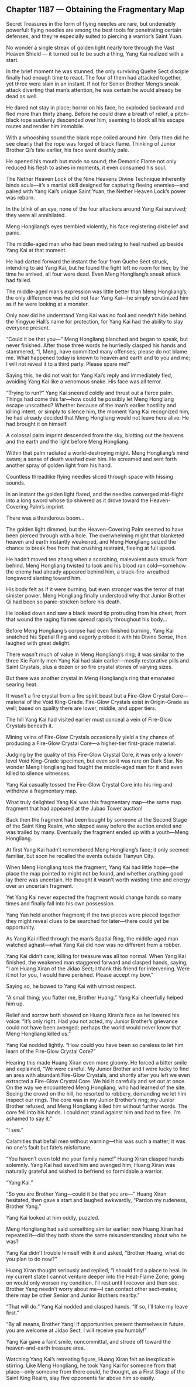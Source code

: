 ## Chapter 1187 — Obtaining the Fragmentary Map

Secret Treasures in the form of flying needles are rare, but undeniably powerful: flying needles are among the best tools for penetrating certain defenses, and they’re especially suited to piercing a warrior’s Saint Yuan.

No wonder a single streak of golden light nearly tore through the Vast Heaven Shield — it turned out to be such a thing, Yang Kai realized with a start.

In the brief moment he was stunned, the only surviving Quehe Sect disciple finally had enough time to react. The four of them had attacked together, yet three were slain in an instant. If not for Senior Brother Meng’s sneak attack diverting that man’s attention, he was certain he would already be dead as well.

He dared not stay in place; horror on his face, he exploded backward and fled more than thirty zhang. Before he could draw a breath of relief, a pitch-black rope suddenly descended over him, seeming to block all his escape routes and render him immobile.

With a whooshing sound the black rope coiled around him. Only then did he see clearly that the rope was forged of black flame. Thinking of Junior Brother Qi’s fate earlier, his face went deathly pale.

He opened his mouth but made no sound; the Demonic Flame not only reduced his flesh to ashes in moments, it even consumed his soul.

The Nether Heaven Lock of the Nine Heavens Divine Technique inherently binds souls—it’s a martial skill designed for capturing fleeing enemies—and paired with Yang Kai’s unique Saint Yuan, the Nether Heaven Lock’s power was reborn.

In the blink of an eye, none of the four attackers around Yang Kai survived; they were all annihilated.

Meng Hongliang’s eyes trembled violently, his face registering disbelief and panic.

The middle-aged man who had been meditating to heal rushed up beside Yang Kai at that moment.

He had darted forward the instant the four from Quehe Sect struck, intending to aid Yang Kai, but he found the fight left no room for him; by the time he arrived, all four were dead. Even Meng Hongliang’s sneak attack had failed.

The middle-aged man’s expression was little better than Meng Hongliang’s; the only difference was he did not fear Yang Kai—he simply scrutinized him as if he were looking at a monster.

Only now did he understand Yang Kai was no fool and needn’t hide behind the Yingyue Hall’s name for protection, for Yang Kai had the ability to slay everyone present.

“Could it be that you—” Meng Hongliang blanched and began to speak, but never finished. After those three words he hurriedly clasped his hands and stammered, “I, Meng, have committed many offenses; please do not blame me. What happened today is known to heaven and earth and to you and me; I will not reveal it to a third party. Please spare me!”

Saying this, he did not wait for Yang Kai’s reply and immediately fled, avoiding Yang Kai like a venomous snake. His face was all terror.

“Trying to run?” Yang Kai sneered coldly and thrust out a fierce palm. Things had come this far—how could he possibly let Meng Hongliang escape unscathed? Whether because of the man’s earlier hostility and killing intent, or simply to silence him, the moment Yang Kai recognized him, he had already decided that Meng Hongliang would not leave here alive. He had brought it on himself.

A colossal palm imprint descended from the sky, blotting out the heavens and the earth and the light before Meng Hongliang.

Within that palm radiated a world-destroying might. Meng Hongliang’s mind swam; a sense of death washed over him. He screamed and sent forth another spray of golden light from his hand.

Countless threadlike flying needles sliced through space with hissing sounds.

In an instant the golden light flared, and the needles converged mid-flight into a long sword whose tip shivered as it drove toward the Heaven-Covering Palm’s imprint.

There was a thunderous boom...

The golden light dimmed, but the Heaven-Covering Palm seemed to have been pierced through with a hole. The overwhelming might that blanketed heaven and earth instantly weakened, and Meng Hongliang seized the chance to break free from that crushing restraint, fleeing at full speed.

He hadn’t moved ten zhang when a scorching, malevolent aura struck from behind. Meng Hongliang twisted to look and his blood ran cold—somehow the enemy had already appeared behind him, a black-fire-wreathed longsword slanting toward him.

His body felt as if it were burning, but even stronger was the terror of that sinister power. Meng Hongliang finally understood why that Junior Brother Qi had been so panic-stricken before his death.

He looked down and saw a black sword tip protruding from his chest; from that wound the raging flames spread rapidly throughout his body...

Before Meng Hongliang’s corpse had even finished burning, Yang Kai snatched his Spatial Ring and eagerly probed it with his Divine Sense, then laughed with great delight.

There wasn’t much of value in Meng Hongliang’s ring; it was similar to the three Xie Family men Yang Kai had slain earlier—mostly restorative pills and Saint Crystals, plus a dozen or so fire crystal stones of varying sizes.

But there was another crystal in Meng Hongliang’s ring that emanated searing heat.

It wasn’t a fire crystal from a fire spirit beast but a Fire-Glow Crystal Core—material of the Void King-Grade. Fire-Glow Crystals exist in Origin-Grade as well; based on quality there are lower, middle, and upper tiers.

The hill Yang Kai had visited earlier must conceal a vein of Fire-Glow Crystals beneath it.

Mining veins of Fire-Glow Crystals occasionally yield a tiny chance of producing a Fire-Glow Crystal Core—a higher-tier first-grade material.

Judging by the quality of this Fire-Glow Crystal Core, it was only a lower-level Void King-Grade specimen, but even so it was rare on Dark Star. No wonder Meng Hongliang had fought the middle-aged man for it and even killed to silence witnesses.

Yang Kai casually tossed the Fire-Glow Crystal Core into his ring and withdrew a fragmentary map.

What truly delighted Yang Kai was this fragmentary map—the same map fragment that had appeared at the Jubao Tower auction!

Back then the fragment had been bought by someone at the Second Stage of the Saint King Realm, who slipped away before the auction ended and was trailed by many. Eventually the fragment ended up with a youth—Meng Hongliang.

At first Yang Kai hadn’t remembered Meng Hongliang’s face; it only seemed familiar, but soon he recalled the events outside Tianyun City.

When Meng Hongliang took the fragment, Yang Kai had little hope—the place the map pointed to might not be found, and whether anything good lay there was uncertain. He thought it wasn’t worth wasting time and energy over an uncertain fragment.

Yet Yang Kai never expected the fragment would change hands so many times and finally fall into his own possession.

Yang Yan held another fragment; if the two pieces were pieced together they might reveal clues to be searched for later—there could yet be opportunity.

As Yang Kai rifled through the man’s Spatial Ring, the middle-aged man watched aghast—what Yang Kai did now was no different from a robber.

Yang Kai didn’t care; killing for treasure was all too normal. When Yang Kai finished, the weakened man staggered forward and clasped hands, saying, “I am Huang Xiran of the Jidao Sect; I thank this friend for intervening. Were it not for you, I would have perished. Please accept my bow.”

Saying so, he bowed to Yang Kai with utmost respect.

“A small thing; you flatter me, Brother Huang.” Yang Kai cheerfully helped him up.

Relief and sorrow both showed on Huang Xiran’s face as he lowered his voice: “It’s only right. Had you not acted, my Junior Brother’s grievance could not have been avenged; perhaps the world would never know that Meng Hongliang killed us.”

Yang Kai nodded lightly. “How could you have been so careless to let him learn of the Fire-Glow Crystal Core?”

Hearing this made Huang Xiran even more gloomy. He forced a bitter smile and explained, “We were careful. My Junior Brother and I were lucky to find an area with abundant Fire-Glow Crystals, and shortly after you left we even extracted a Fire-Glow Crystal Core. We hid it carefully and set out at once. On the way we encountered Meng Hongliang, who had learned of the site. Seeing the crowd on the hill, he resorted to robbery, demanding we let him inspect our rings. The core was in my Junior Brother’s ring; my Junior Brother refused, and Meng Hongliang killed him without further words. The core fell into his hands. I could not stand against him and had to flee. I’m ashamed to say it.”

“I see.”

Calamities that befall men without warning—this was such a matter; it was no one's fault but fate’s misfortune.

“You haven’t even told me your family name!” Huang Xiran clasped hands solemnly. Yang Kai had saved him and avenged him; Huang Xiran was naturally grateful and wished to befriend so formidable a warrior.

“Yang Kai.”

“So you are Brother Yang—could it be that you are—” Huang Xiran hesitated, then gave a start and laughed awkwardly, “Pardon my rudeness, Brother Yang.”

Yang Kai looked at him oddly, puzzled.

Meng Hongliang had said something similar earlier; now Huang Xiran had repeated it—did they both share the same misunderstanding about who he was?

Yang Kai didn’t trouble himself with it and asked, “Brother Huang, what do you plan to do now?”

Huang Xiran thought seriously and replied, “I should find a place to heal. In my current state I cannot venture deeper into the Heat-Flame Zone; going on would only worsen my condition. I’ll rest until I recover and then see. Brother Yang needn’t worry about me—I can contact other sect-mates; there may be other Senior and Junior Brothers nearby.”

“That will do.” Yang Kai nodded and clasped hands. “If so, I’ll take my leave first.”

“By all means, Brother Yang! If opportunities present themselves in future, you are welcome at Jidao Sect; I will receive you humbly!”

Yang Kai gave a faint smile, noncommittal, and strode off toward the heaven-and-earth treasure area.

Watching Yang Kai’s retreating figure, Huang Xiran felt an inexplicable stirring. Like Meng Hongliang, he took Yang Kai for someone from that place—only someone from there could, he thought, as a First Stage of the Saint King Realm, slay five opponents far above him so easily.